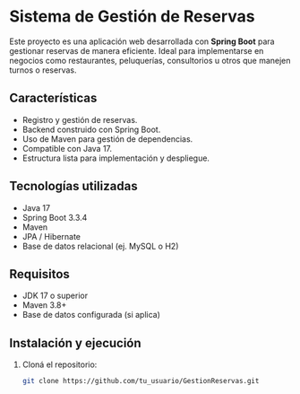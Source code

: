 # Sistema de Gestión de Reservas

Este proyecto es una aplicación web desarrollada con **Spring Boot** para gestionar reservas de manera eficiente. Ideal para implementarse en negocios como restaurantes, peluquerías, consultorios u otros que manejen turnos o reservas.

## Características

- Registro y gestión de reservas.
- Backend construido con Spring Boot.
- Uso de Maven para gestión de dependencias.
- Compatible con Java 17.
- Estructura lista para implementación y despliegue.

## Tecnologías utilizadas

- Java 17
- Spring Boot 3.3.4
- Maven
- JPA / Hibernate
- Base de datos relacional (ej. MySQL o H2)

## Requisitos

- JDK 17 o superior
- Maven 3.8+
- Base de datos configurada (si aplica)

## Instalación y ejecución

1. Cloná el repositorio:
   ```bash
   git clone https://github.com/tu_usuario/GestionReservas.git
